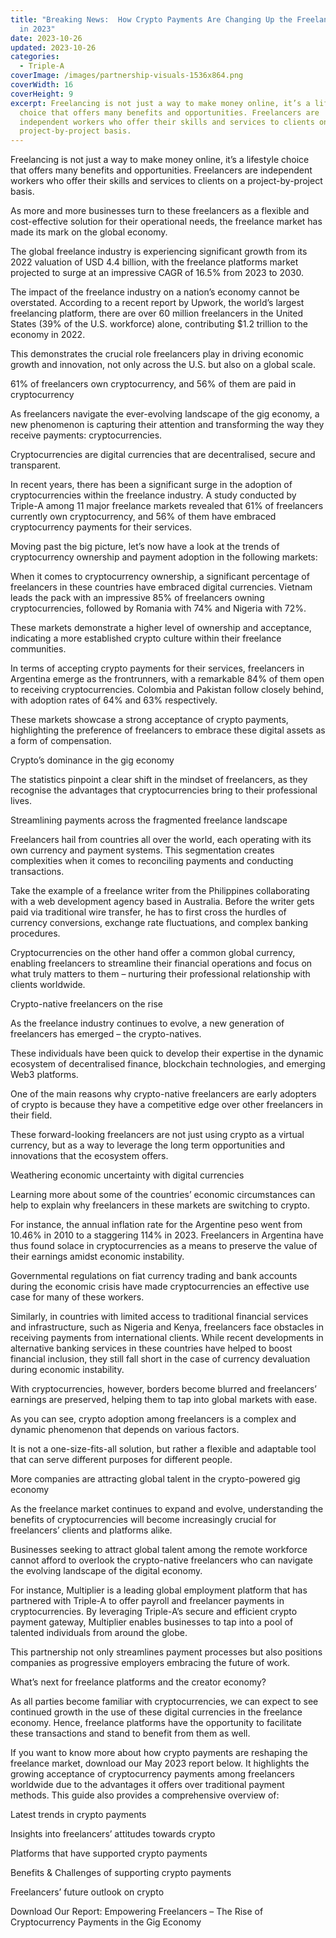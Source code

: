 ```yaml
---
title: "Breaking News:  How Crypto Payments Are Changing Up the Freelance Space
  in 2023"
date: 2023-10-26
updated: 2023-10-26
categories:
  - Triple-A
coverImage: /images/partnership-visuals-1536x864.png
coverWidth: 16
coverHeight: 9
excerpt: Freelancing is not just a way to make money online, it’s a lifestyle
  choice that offers many benefits and opportunities. Freelancers are
  independent workers who offer their skills and services to clients on a
  project-by-project basis.
---
```

Freelancing is not just a way to make money online, it’s a lifestyle choice that offers many benefits and opportunities. Freelancers are independent workers who offer their skills and services to clients on a project-by-project basis.



As more and more businesses turn to these freelancers as a flexible and cost-effective solution for their operational needs, the freelance market has made its mark on the global economy.



The global freelance industry is experiencing significant growth from its 2022 valuation of USD 4.4 billion, with the freelance platforms market projected to surge at an impressive CAGR of 16.5% from 2023 to 2030.



The impact of the freelance industry on a nation’s economy cannot be overstated. According to a recent report by Upwork, the world’s largest freelancing platform, there are over 60 million freelancers in the United States (39% of the U.S. workforce) alone, contributing $1.2 trillion to the economy in 2022.



This demonstrates the crucial role freelancers play in driving economic growth and innovation, not only across the U.S. but also on a global scale.



61% of freelancers own cryptocurrency, and 56% of them are paid in cryptocurrency

As freelancers navigate the ever-evolving landscape of the gig economy, a new phenomenon is capturing their attention and transforming the way they receive payments: cryptocurrencies.



Cryptocurrencies are digital currencies that are decentralised, secure and transparent.



In recent years, there has been a significant surge in the adoption of cryptocurrencies within the freelance industry. A study conducted by Triple-A among 11 major freelance markets revealed that 61% of freelancers currently own cryptocurrency, and 56% of them have embraced cryptocurrency payments for their services.



Moving past the big picture, let’s now have a look at the trends of cryptocurrency ownership and payment adoption in the following markets:





When it comes to cryptocurrency ownership, a significant percentage of freelancers in these countries have embraced digital currencies. Vietnam leads the pack with an impressive 85% of freelancers owning cryptocurrencies, followed by Romania with 74% and Nigeria with 72%.



These markets demonstrate a higher level of ownership and acceptance, indicating a more established crypto culture within their freelance communities.





In terms of accepting crypto payments for their services, freelancers in Argentina emerge as the frontrunners, with a remarkable 84% of them open to receiving cryptocurrencies. Colombia and Pakistan follow closely behind, with adoption rates of 64% and 63% respectively.



These markets showcase a strong acceptance of crypto payments, highlighting the preference of freelancers to embrace these digital assets as a form of compensation.



Crypto’s dominance in the gig economy

The statistics pinpoint a clear shift in the mindset of freelancers, as they recognise the advantages that cryptocurrencies bring to their professional lives.



Streamlining payments across the fragmented freelance landscape

Freelancers hail from countries all over the world, each operating with its own currency and payment systems. This segmentation creates complexities when it comes to reconciling payments and conducting transactions.



Take the example of a freelance writer from the Philippines collaborating with a web development agency based in Australia. Before the writer gets paid via traditional wire transfer, he has to first cross the hurdles of currency conversions, exchange rate fluctuations, and complex banking procedures.



Cryptocurrencies on the other hand offer a common global currency, enabling freelancers to streamline their financial operations and focus on what truly matters to them – nurturing their professional relationship with clients worldwide.



Crypto-native freelancers on the rise

As the freelance industry continues to evolve, a new generation of freelancers has emerged – the crypto-natives.



These individuals have been quick to develop their expertise in the dynamic ecosystem of decentralised finance, blockchain technologies, and emerging Web3 platforms.



One of the main reasons why crypto-native freelancers are early adopters of crypto is because they have a competitive edge over other freelancers in their field.



These forward-looking freelancers are not just using crypto as a virtual currency, but as a way to leverage the long term opportunities and innovations that the ecosystem offers.



Weathering economic uncertainty with digital currencies

Learning more about some of the countries’ economic circumstances can help to explain why freelancers in these markets are switching to crypto.



For instance, the annual inflation rate for the Argentine peso went from 10.46% in 2010 to a staggering 114% in 2023. Freelancers in Argentina have thus found solace in cryptocurrencies as a means to preserve the value of their earnings amidst economic instability.



Governmental regulations on fiat currency trading and bank accounts during the economic crisis have made cryptocurrencies an effective use case for many of these workers.



Similarly, in countries with limited access to traditional financial services and infrastructure, such as Nigeria and Kenya, freelancers face obstacles in receiving payments from international clients. While recent developments in alternative banking services in these countries have helped to boost financial inclusion, they still fall short in the case of currency devaluation during economic instability.



With cryptocurrencies, however, borders become blurred and freelancers’ earnings are preserved, helping them to tap into global markets with ease.



As you can see, crypto adoption among freelancers is a complex and dynamic phenomenon that depends on various factors.



It is not a one-size-fits-all solution, but rather a flexible and adaptable tool that can serve different purposes for different people.



More companies are attracting global talent in the crypto-powered gig economy

As the freelance market continues to expand and evolve, understanding the benefits of cryptocurrencies will become increasingly crucial for freelancers’ clients and platforms alike.



Businesses seeking to attract global talent among the remote workforce cannot afford to overlook the crypto-native freelancers who can navigate the evolving landscape of the digital economy.



For instance, Multiplier is a leading global employment platform that has partnered with Triple-A to offer payroll and freelancer payments in cryptocurrencies. By leveraging Triple-A’s secure and efficient crypto payment gateway, Multiplier enables businesses to tap into a pool of talented individuals from around the globe.



This partnership not only streamlines payment processes but also positions companies as progressive employers embracing the future of work.



What’s next for freelance platforms and the creator economy?

As all parties become familiar with cryptocurrencies, we can expect to see continued growth in the use of these digital currencies in the freelance economy. Hence, freelance platforms have the opportunity to facilitate these transactions and stand to benefit from them as well.



If you want to know more about how crypto payments are reshaping the freelance market, download our May 2023 report below. It highlights the growing acceptance of cryptocurrency payments among freelancers worldwide due to the advantages it offers over traditional payment methods. This guide also provides a comprehensive overview of:



Latest trends in crypto payments

Insights into freelancers’ attitudes towards crypto

Platforms that have supported crypto payments

Benefits & Challenges of supporting crypto payments

Freelancers’ future outlook on crypto

Download Our Report: Empowering Freelancers – The Rise of Cryptocurrency Payments in the Gig Economy
